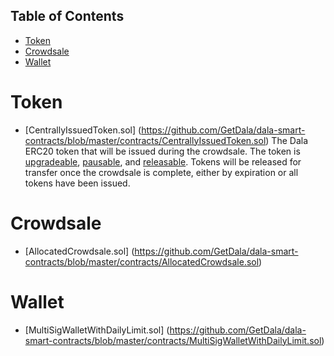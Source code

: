 ## Table of Contents
* [Token](#token)
* [Crowdsale](#crowdsale)
* [Wallet](#wallet)

# Token
* [CentrallyIssuedToken.sol] 
(https://github.com/GetDala/dala-smart-contracts/blob/master/contracts/CentrallyIssuedToken.sol)
The Dala ERC20 token that will be issued during the crowdsale. The token is [upgradeable](https://github.com/GetDala/dala-smart-contracts/blob/master/contracts/UpgradeableToken.sol), [pausable](https://github.com/GetDala/dala-smart-contracts/blob/master/contracts/PausableToken.sol), and [releasable](https://github.com/GetDala/dala-smart-contracts/blob/master/contracts/ReleasableToken.sol). Tokens will be released for transfer once the crowdsale is complete, either by expiration or all tokens have been issued.

# Crowdsale
* [AllocatedCrowdsale.sol] 
(https://github.com/GetDala/dala-smart-contracts/blob/master/contracts/AllocatedCrowdsale.sol)

# Wallet
* [MultiSigWalletWithDailyLimit.sol] 
(https://github.com/GetDala/dala-smart-contracts/blob/master/contracts/MultiSigWalletWithDailyLimit.sol)
